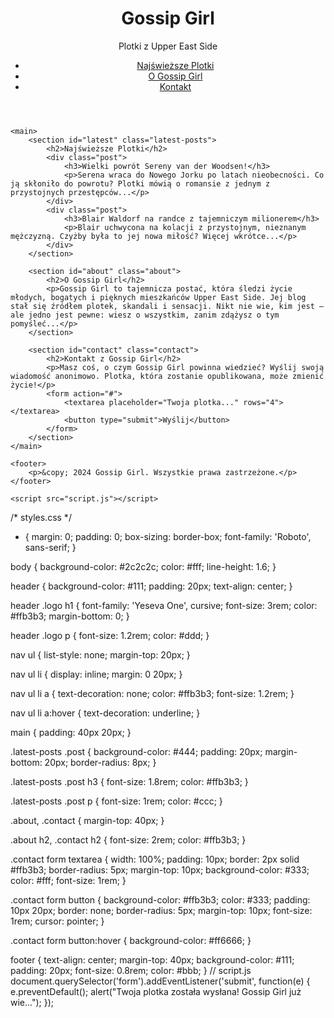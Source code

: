 <!DOCTYPE html>
<html lang="pl">
<head>
    <meta charset="UTF-8">
    <meta name="viewport" content="width=device-width, initial-scale=1.0">
    <title>Gossip Girl - Plotki z Upper East Side</title>
    <link href="https://fonts.googleapis.com/css2?family=Roboto:wght@400;500&family=Yeseva+One&display=swap" rel="stylesheet">
    <link rel="stylesheet" href="styles.css">
</head>
<body>
    <header class="header">
        <div class="logo">
            <h1>Gossip Girl</h1>
            <p>Plotki z Upper East Side</p>
        </div>
        <nav class="navigation">
            <ul>
                <li><a href="#latest">Najświeższe Plotki</a></li>
                <li><a href="#about">O Gossip Girl</a></li>
                <li><a href="#contact">Kontakt</a></li>
            </ul>
        </nav>
    </header>

    <main>
        <section id="latest" class="latest-posts">
            <h2>Najświeższe Plotki</h2>
            <div class="post">
                <h3>Wielki powrót Sereny van der Woodsen!</h3>
                <p>Serena wraca do Nowego Jorku po latach nieobecności. Co ją skłoniło do powrotu? Plotki mówią o romansie z jednym z przystojnych przestępców...</p>
            </div>
            <div class="post">
                <h3>Blair Waldorf na randce z tajemniczym milionerem</h3>
                <p>Blair uchwycona na kolacji z przystojnym, nieznanym mężczyzną. Czyżby była to jej nowa miłość? Więcej wkrótce...</p>
            </div>
        </section>

        <section id="about" class="about">
            <h2>O Gossip Girl</h2>
            <p>Gossip Girl to tajemnicza postać, która śledzi życie młodych, bogatych i pięknych mieszkańców Upper East Side. Jej blog stał się źródłem plotek, skandali i sensacji. Nikt nie wie, kim jest – ale jedno jest pewne: wiesz o wszystkim, zanim zdążysz o tym pomyśleć...</p>
        </section>

        <section id="contact" class="contact">
            <h2>Kontakt z Gossip Girl</h2>
            <p>Masz coś, o czym Gossip Girl powinna wiedzieć? Wyślij swoją wiadomość anonimowo. Plotka, która zostanie opublikowana, może zmienić życie!</p>
            <form action="#">
                <textarea placeholder="Twoja plotka..." rows="4"></textarea>
                <button type="submit">Wyślij</button>
            </form>
        </section>
    </main>

    <footer>
        <p>&copy; 2024 Gossip Girl. Wszystkie prawa zastrzeżone.</p>
    </footer>

    <script src="script.js"></script>
</body>
</html>

/* styles.css */
* {
    margin: 0;
    padding: 0;
    box-sizing: border-box;
    font-family: 'Roboto', sans-serif;
}

body {
    background-color: #2c2c2c;
    color: #fff;
    line-height: 1.6;
}

header {
    background-color: #111;
    padding: 20px;
    text-align: center;
}

header .logo h1 {
    font-family: 'Yeseva One', cursive;
    font-size: 3rem;
    color: #ffb3b3;
    margin-bottom: 0;
}

header .logo p {
    font-size: 1.2rem;
    color: #ddd;
}

nav ul {
    list-style: none;
    margin-top: 20px;
}

nav ul li {
    display: inline;
    margin: 0 20px;
}

nav ul li a {
    text-decoration: none;
    color: #ffb3b3;
    font-size: 1.2rem;
}

nav ul li a:hover {
    text-decoration: underline;
}

main {
    padding: 40px 20px;
}

.latest-posts .post {
    background-color: #444;
    padding: 20px;
    margin-bottom: 20px;
    border-radius: 8px;
}

.latest-posts .post h3 {
    font-size: 1.8rem;
    color: #ffb3b3;
}

.latest-posts .post p {
    font-size: 1rem;
    color: #ccc;
}

.about, .contact {
    margin-top: 40px;
}

.about h2, .contact h2 {
    font-size: 2rem;
    color: #ffb3b3;
}

.contact form textarea {
    width: 100%;
    padding: 10px;
    border: 2px solid #ffb3b3;
    border-radius: 5px;
    margin-top: 10px;
    background-color: #333;
    color: #fff;
    font-size: 1rem;
}

.contact form button {
    background-color: #ffb3b3;
    color: #333;
    padding: 10px 20px;
    border: none;
    border-radius: 5px;
    margin-top: 10px;
    font-size: 1rem;
    cursor: pointer;
}

.contact form button:hover {
    background-color: #ff6666;
}

footer {
    text-align: center;
    margin-top: 40px;
    background-color: #111;
    padding: 20px;
    font-size: 0.8rem;
    color: #bbb;
}
// script.js
document.querySelector('form').addEventListener('submit', function(e) {
    e.preventDefault();
    alert("Twoja plotka została wysłana! Gossip Girl już wie...");
});
